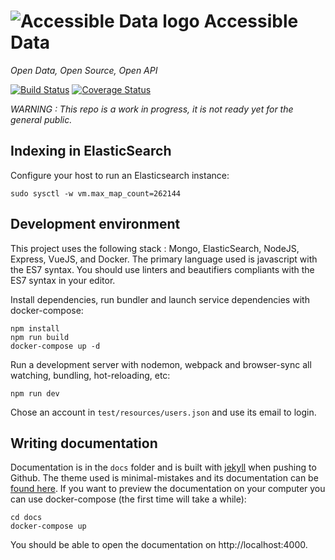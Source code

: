# ![Accessible Data logo](https://cdn.rawgit.com/koumoul-dev/accessible-data/master/public/assets/logo.svg) Accessible Data

*Open Data, Open Source, Open API*

[![Build Status](https://travis-ci.org/koumoul-dev/accessible-data.svg?branch=master)](https://travis-ci.org/koumoul-dev/accessible-data)
[![Coverage Status](https://coveralls.io/repos/github/koumoul-dev/accessible-data/badge.svg?branch=master)](https://coveralls.io/github/koumoul-dev/accessible-data?branch=master)

*WARNING : This repo is a work in progress, it is not ready yet for the general public.*

## Indexing in ElasticSearch

Configure your host to run an Elasticsearch instance:

    sudo sysctl -w vm.max_map_count=262144

## Development environment

This project uses the following stack : Mongo, ElasticSearch, NodeJS, Express, VueJS, and Docker. The primary language used is javascript with the ES7 syntax.
You should use linters and beautifiers compliants with the ES7 syntax in your editor.

Install dependencies, run bundler and launch service dependencies with docker-compose:

    npm install
    npm run build
    docker-compose up -d

Run a development server with nodemon, webpack and browser-sync all watching, bundling, hot-reloading, etc:

    npm run dev

Chose an account in `test/resources/users.json` and use its email to login.

## Writing documentation

Documentation is in the `docs` folder and is built with [jekyll](https://jekyllrb.com/) when pushing to Github. The theme used is minimal-mistakes and its documentation can be [found here](https://mmistakes.github.io/minimal-mistakes/). If you want to preview the documentation on your computer you can use docker-compose (the first time will take a while):

    cd docs
    docker-compose up

You should be able to open the documentation on http://localhost:4000.
